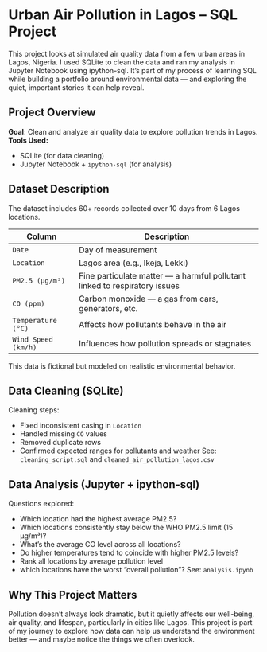 # Urban Air Pollution in Lagos – SQL Project
This project looks at simulated air quality data from a few urban areas in Lagos, Nigeria. I used SQLite to clean the data and ran my analysis in Jupyter Notebook using ipython-sql. It’s part of my process of learning SQL while building a portfolio around environmental data — and exploring the quiet, important stories it can help reveal.

## Project Overview
**Goal**: Clean and analyze air quality data to explore pollution trends in Lagos.
**Tools Used:**
* SQLite (for data cleaning)
* Jupyter Notebook + `ipython-sql` (for analysis)

## Dataset Description
The dataset includes 60+ records collected over 10 days from 6 Lagos locations.

| Column              | Description                                                                |
| ------------------- | -------------------------------------------------------------------------- |
| `Date`              | Day of measurement                                                         |
| `Location`          | Lagos area (e.g., Ikeja, Lekki)                                            |
| `PM2.5 (µg/m³)`     | Fine particulate matter — a harmful pollutant linked to respiratory issues |
| `CO (ppm)`          | Carbon monoxide — a gas from cars, generators, etc.                        |
| `Temperature (°C)`  | Affects how pollutants behave in the air                                   |
| `Wind Speed (km/h)` | Influences how pollution spreads or stagnates                              |

This data is fictional but modeled on realistic environmental behavior.

## Data Cleaning (SQLite)
Cleaning steps:
* Fixed inconsistent casing in `Location`
* Handled missing `CO` values
* Removed duplicate rows
* Confirmed expected ranges for pollutants and weather
See: `cleaning_script.sql` and `cleaned_air_pollution_lagos.csv`

## Data Analysis (Jupyter + ipython-sql)
Questions explored:
* Which location had the highest average PM2.5?
* Which locations consistently stay below the WHO PM2.5 limit (15 µg/m³)?
* What’s the average CO level across all locations?
* Do higher temperatures tend to coincide with higher PM2.5 levels?
* Rank all locations by average pollution level
* which locations have the worst “overall pollution”?
See: `analysis.ipynb`

## Why This Project Matters
Pollution doesn’t always look dramatic, but it quietly affects our well-being, air quality, and lifespan, particularly in cities like Lagos.  This project is part of my journey to explore how data can help us understand the environment better — and maybe notice the things we often overlook.
